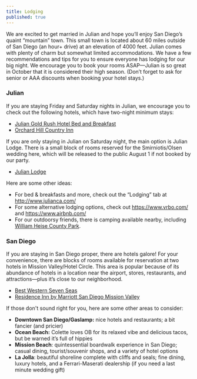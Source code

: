 ```yaml
---
title: Lodging
published: true
---
```




We are excited to get married in Julian and hope you’ll enjoy San Diego’s quaint “mountain” town. This small town is located about 60 miles outside of San Diego (an hour+ drive) at an elevation of 4000 feet. Julian comes with plenty of charm but somewhat limited accommodations. We have a few recommendations and tips for you to ensure everyone has lodging for our big night. We encourage you to book your rooms ASAP—Julian is so great in October that it is considered their high season. (Don’t forget to ask for senior or AAA discounts when booking your hotel stays.)

### Julian

If you are staying Friday and Saturday nights in Julian, we encourage you to check out the following hotels, which have two-night minimum stays:

- [Julian Gold Rush Hotel Bed and Breakfast](http://www.julianhotel.com/)
- [Orchard Hill Country Inn](http://www.orchardhill.com/)

If you are only staying in Julian on Saturday night, the main option is Julian Lodge. There is a small block of rooms reserved for the Smirniotis/Olsen wedding here, which will be released to the public August 1 if not booked by our party.

- [Julian Lodge](http://www.julianlodge.com/)
 
Here are some other ideas:

- For bed & breakfasts and more, check out the “Lodging” tab at <http://www.julianca.com/>
- For some alternative lodging options, check out <https://www.vrbo.com/> and <https://www.airbnb.com/>
- For our outdoorsy friends, there is camping available nearby, including [William Heise County Park](http://www.sandiegocounty.gov/parks/Camping/heise.html).

### San Diego

If you are staying in San Diego proper, there are hotels galore! For your convenience, there are blocks of rooms available for reservation at two hotels in Mission Valley/Hotel Circle. This area is popular because of its abundance of hotels in a location near the airport, stores, restaurants, and attractions—plus it’s close to our neighborhood.

- [Best Western Seven Seas](https://bw7seas.com/)
- [Residence Inn by Marriott San Diego Mission Valley](http://cwp.marriott.com/sanhc/smirniotisolsenwedding/)


If those don't sound right for you, here are some other areas to consider:

- **Downtown San Diego/Gaslamp:** nice hotels and restaurants; a bit fancier (and pricier)
- **Ocean Beach:** Colette loves OB for its relaxed vibe and delicious tacos, but be warned it’s full of hippies
- **Mission Beach**: quintessential boardwalk experience in San Diego; casual dining, tourist/souvenir shops, and a variety of hotel options
- **La Jolla**: beautiful shoreline complete with cliffs and seals; fine dining, luxury hotels, and a Ferrari-Maserati dealership (if you need a last minute wedding gift)
